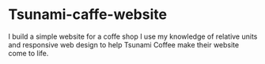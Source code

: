 # Tsunami-caffe-website
 I build a simple website for a coffe shop
I use   my knowledge of relative units and responsive web design to help Tsunami Coffee make their website come to life.

